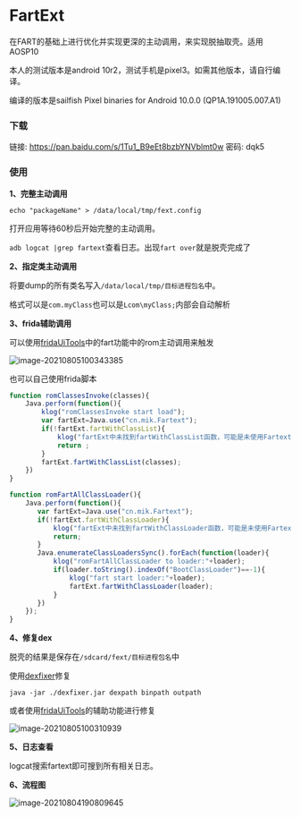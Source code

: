 # FartExt
在FART的基础上进行优化并实现更深的主动调用，来实现脱抽取壳。适用AOSP10

本人的测试版本是android 10r2，测试手机是pixel3。如需其他版本，请自行编译。

编译的版本是sailfish  Pixel binaries for Android 10.0.0 (QP1A.191005.007.A1)

### 下载

链接: https://pan.baidu.com/s/1Tu1_B9eEt8bzbYNVblmt0w  密码: dqk5

### 使用

**1、完整主动调用**

`echo "packageName" > /data/local/tmp/fext.config`

打开应用等待60秒后开始完整的主动调用。

`adb logcat |grep fartext`查看日志。出现`fart over`就是脱壳完成了

**2、指定类主动调用**

将要dump的所有类名写入`/data/local/tmp/目标进程包名`中。

格式可以是`com.myClass`也可以是`Lcom\myClass;`内部会自动解析

**3、frida辅助调用**

可以使用[fridaUiTools](https://github.com/dqzg12300/fridaUiTools)中的fart功能中的rom主动调用来触发

![image-20210805100343385](/Users/king/git_src/kblog/blog/source/_posts/fartext/image-20210805100343385.png)

也可以自己使用frida脚本

~~~javascript
function romClassesInvoke(classes){
    Java.perform(function(){
        klog("romClassesInvoke start load");
        var fartExt=Java.use("cn.mik.Fartext");
        if(!fartExt.fartWithClassList){
            klog("fartExt中未找到fartWithClassList函数，可能是未使用Fartext的rom")
            return ;
        }
        fartExt.fartWithClassList(classes);
    })
}

function romFartAllClassLoader(){
    Java.perform(function(){
       var fartExt=Java.use("cn.mik.Fartext");
       if(!fartExt.fartWithClassLoader){
           klog("fartExt中未找到fartWithClassLoader函数，可能是未使用Fartext的rom");
           return;
       }
       Java.enumerateClassLoadersSync().forEach(function(loader){
           klog("romFartAllClassLoader to loader:"+loader);
           if(loader.toString().indexOf("BootClassLoader")==-1){
               klog("fart start loader:"+loader);
               fartExt.fartWithClassLoader(loader);
           }
       })
    });
}
~~~

**4、修复dex**

脱壳的结果是保存在`/sdcard/fext/目标进程包名`中

使用[dexfixer](https://github.com/dqzg12300/dexfixer)修复

`java -jar ./dexfixer.jar dexpath binpath outpath`

或者使用[fridaUiTools](https://github.com/dqzg12300/fridaUiTools)的辅助功能进行修复

![image-20210805100310939](/Users/king/git_src/kblog/blog/source/_posts/fartext/image-20210805100310939.png)

**5、日志查看**

logcat搜索fartext即可搜到所有相关日志。

**6、流程图**

![image-20210804190809645](/Users/king/git_src/FartExt/img/image-20210804190809645.png)



